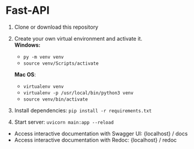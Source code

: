# Fast-API

1. Clone or download this repository
2. Create your own virtual environment and activate it.  
**Windows:**  
	* `py -m venv venv `  
	* `source venv/Scripts/activate`

	**Mac OS**:
	* `virtualenv venv`
	* `virtualenv -p /usr/local/bin/python3 venv`
	* `source venv/bin/activate`
3. Install dependencies: `pip install -r requirements.txt`
4. Start server: `uvicorn main:app --reload`

* Access interactive documentation with Swagger UI: {localhost} / docs
* Access interactive documentation with Redoc: {localhost} / redoc

